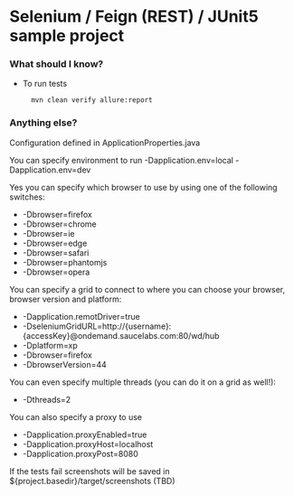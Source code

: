 Selenium / Feign (REST) / JUnit5 sample project
=======================

### What should I know?

- To run tests

        mvn clean verify allure:report
        
### Anything else?

Configuration defined in ApplicationProperties.java

You can specify environment to run
-Dapplication.env=local
-Dapplication.env=dev

Yes you can specify which browser to use by using one of the following switches:

- -Dbrowser=firefox
- -Dbrowser=chrome
- -Dbrowser=ie
- -Dbrowser=edge
- -Dbrowser=safari
- -Dbrowser=phantomjs
- -Dbrowser=opera

You can specify a grid to connect to where you can choose your browser, browser version and platform:

- -Dapplication.remotDriver=true 
- -DseleniumGridURL=http://{username}:{accessKey}@ondemand.saucelabs.com:80/wd/hub 
- -Dplatform=xp 
- -Dbrowser=firefox 
- -DbrowserVersion=44

You can even specify multiple threads (you can do it on a grid as well!):

- -Dthreads=2

You can also specify a proxy to use

- -Dapplication.proxyEnabled=true
- -Dapplication.proxyHost=localhost
- -Dapplication.proxyPost=8080

If the tests fail screenshots will be saved in ${project.basedir}/target/screenshots (TBD)